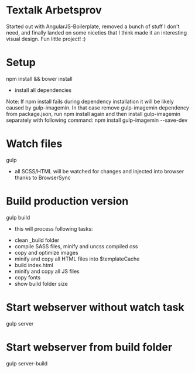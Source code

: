 # Textalk Arbetsprov
Started out with AngularJS-Boilerplate, removed a bunch of stuff I don't need, and finally landed on some niceties that I think made it an interesting visual design. Fun little project! :)

# Setup
npm install && bower install
- install all dependencies

Note: If npm install fails during dependency installation it will be likely caused by gulp-imagemin. In that case remove gulp-imagemin dependency from package.json, run npm install again and then install gulp-imagemin separately with following command: npm install gulp-imagemin --save-dev

# Watch files
gulp
- all SCSS/HTML will be watched for changes and injected into browser thanks to BrowserSync

# Build production version
gulp build
- this will process following tasks:
* clean _build folder
* compile SASS files, minify and uncss compiled css
* copy and optimize images
* minify and copy all HTML files into $templateCache
* build index.html
* minify and copy all JS files
* copy fonts
* show build folder size

# Start webserver without watch task
gulp server

# Start webserver from build folder
gulp server-build
